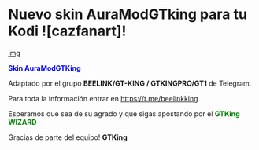 # Nuevo skin AuraModGTking para tu Kodi ![cazfanart]!
[img](https://i.imgur.com/jtTx5ME.jpg)



<span style="color:blue">**Skin AuraModGTKing** </span>

Adaptado por el grupo **BEELINK/GT-KING / GTKINGPRO/GT1** de Telegram. 

Para toda la información entrar en https://t.me/beelinkking

Esperamos que sea de su agrado y que sigas apostando por el <span style="color:green">**GTKing WIZARD**</span>

Gracias de parte del equipo! **GTKing**
